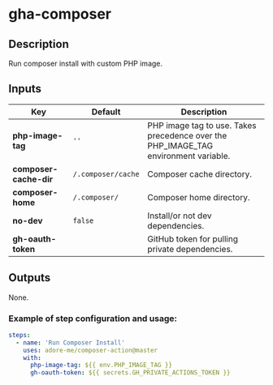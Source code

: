 # gha-composer

## Description
Run composer install with custom PHP image.

## Inputs 
| Key                    | Default            | Description                                                                         |
|------------------------|--------------------|-------------------------------------------------------------------------------------|
| **php-image-tag**      | `''`               | PHP image tag to use. Takes precedence over the PHP_IMAGE_TAG environment variable. |
| **composer-cache-dir** | `/.composer/cache` | Composer cache directory.                                                           |
| **composer-home**      | `/.composer/`      | Composer home directory.                                                            |
| **no-dev**             | `false`            | Install/or not dev dependencies.                                                    |
| **gh-oauth-token**     |                    | GitHub token for pulling private dependencies.                                      |

## Outputs
None.

### Example of step configuration and usage:
```yaml
steps:
  - name: 'Run Composer Install'
    uses: adore-me/composer-action@master
    with:
      php-image-tag: ${{ env.PHP_IMAGE_TAG }}
      gh-oauth-token: ${{ secrets.GH_PRIVATE_ACTIONS_TOKEN }}
```
